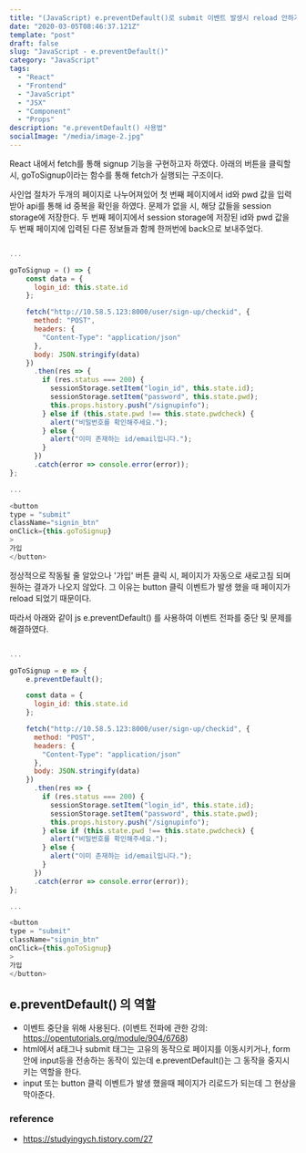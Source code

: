 ```yaml
---
title: "(JavaScript) e.preventDefault()로 submit 이벤트 발생시 reload 안하기 "
date: "2020-03-05T08:46:37.121Z"
template: "post"
draft: false
slug: "JavaScript - e.preventDefault()"
category: "JavaScript"
tags:
  - "React"
  - "Frontend"
  - "JavaScript"
  - "JSX"
  - "Component"
  - "Props"
description: "e.preventDefault() 사용법"
socialImage: "/media/image-2.jpg"
---
```


React 내에서 fetch를 통해 signup 기능을 구현하고자 하였다.
아래의 버튼을 클릭할 시, goToSignup이라는 함수를 통해 fetch가 실행되는 구조이다.

사인업 절차가 두개의 페이지로 나누어져있어 첫 번째 페이지에서 id와 pwd 값을 입력 받아 api를 통해
id 중복을 확인을 하였다. 문제가 없을 시, 해당 값들을 session storage에 저장한다. 두 번째 페이지에서 session storage에 저장된 id와 pwd 값을 두 번째 페이지에 입력된 다른 정보들과 함께 한꺼번에 back으로 보내주었다.

```js

...

goToSignup = () => {
    const data = {
      login_id: this.state.id
    };

    fetch("http://10.58.5.123:8000/user/sign-up/checkid", {
      method: "POST",
      headers: {
        "Content-Type": "application/json"
      },
      body: JSON.stringify(data)
    })
      .then(res => {
        if (res.status === 200) {
          sessionStorage.setItem("login_id", this.state.id);
          sessionStorage.setItem("password", this.state.pwd);
          this.props.history.push("/signupinfo");
        } else if (this.state.pwd !== this.state.pwdcheck) {
          alert("비밀번호를 확인해주세요.");
        } else {
          alert("이미 존재하는 id/email입니다.");
        }
      })
      .catch(error => console.error(error));
};

...

<button
type = "submit"
className="signin_btn"
onClick={this.goToSignup}
>
가입
</button>

```

정상적으로 작동될 줄 알았으나 '가입' 버튼 클릭 시, 페이지가 자동으로 새로고침 되며 원하는 결과가 나오지 않았다.
그 이유는 button 클릭 이벤트가 발생 했을 때 페이지가 reload 되었기 때문이다.

따라서 아래와 같이 js e.preventDefault() 를 사용하여 이벤트 전파를 중단 및 문제를 해결하였다.

```js

...

goToSignup = e => {
    e.preventDefault();

    const data = {
      login_id: this.state.id
    };

    fetch("http://10.58.5.123:8000/user/sign-up/checkid", {
      method: "POST",
      headers: {
        "Content-Type": "application/json"
      },
      body: JSON.stringify(data)
    })
      .then(res => {
        if (res.status === 200) {
          sessionStorage.setItem("login_id", this.state.id);
          sessionStorage.setItem("password", this.state.pwd);
          this.props.history.push("/signupinfo");
        } else if (this.state.pwd !== this.state.pwdcheck) {
          alert("비밀번호를 확인해주세요.");
        } else {
          alert("이미 존재하는 id/email입니다.");
        }
      })
      .catch(error => console.error(error));
};

...

<button
type = "submit"
className="signin_btn"
onClick={this.goToSignup}
>
가입
</button>

```

## e.preventDefault() 의 역할

- 이벤트 중단을 위해 사용된다. (이벤트 전파에 관한 강의: https://opentutorials.org/module/904/6768)
- html에서 a태그나 submit 태그는 고유의 동작으로 페이지를 이동시키거나, form 안에 input등을 전송하는 동작이 있는데 e.preventDefault()는 그 동작을 중지시키는 역할을 한다.
- input 또는 button 클릭 이벤트가 발생 했을때 페이지가 리로드가 되는데 그 현상을 막아준다.

### reference

- https://studyingych.tistory.com/27
